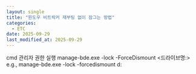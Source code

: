 ```yaml
---
layout: single
title: "윈도우 비트락커 재부팅 없이 잠그는 방법"
categories:
  - ETC
date: 2025-09-29
last_modified_at: 2025-09-29
---
```


cmd 관리자 권한 실행
manage-bde.exe -lock -ForceDismount <드라이브명:>
e.g., manage-bde.exe -lock -forcedismount d:
